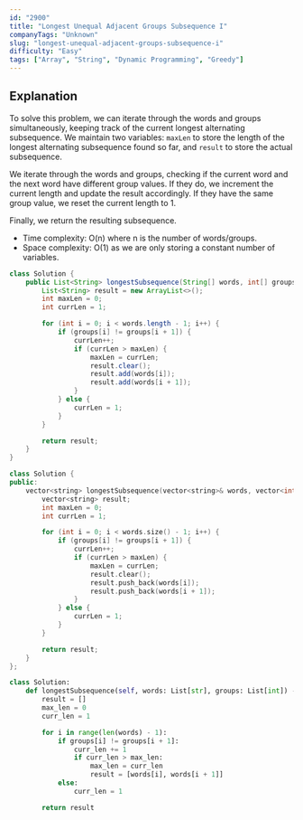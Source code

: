 ```yaml
---
id: "2900"
title: "Longest Unequal Adjacent Groups Subsequence I"
companyTags: "Unknown"
slug: "longest-unequal-adjacent-groups-subsequence-i"
difficulty: "Easy"
tags: ["Array", "String", "Dynamic Programming", "Greedy"]
---
```


## Explanation
To solve this problem, we can iterate through the words and groups simultaneously, keeping track of the current longest alternating subsequence. We maintain two variables: `maxLen` to store the length of the longest alternating subsequence found so far, and `result` to store the actual subsequence.

We iterate through the words and groups, checking if the current word and the next word have different group values. If they do, we increment the current length and update the result accordingly. If they have the same group value, we reset the current length to 1.

Finally, we return the resulting subsequence.

- Time complexity: O(n) where n is the number of words/groups.
- Space complexity: O(1) as we are only storing a constant number of variables.
```java
class Solution {
    public List<String> longestSubsequence(String[] words, int[] groups) {
        List<String> result = new ArrayList<>();
        int maxLen = 0;
        int currLen = 1;

        for (int i = 0; i < words.length - 1; i++) {
            if (groups[i] != groups[i + 1]) {
                currLen++;
                if (currLen > maxLen) {
                    maxLen = currLen;
                    result.clear();
                    result.add(words[i]);
                    result.add(words[i + 1]);
                }
            } else {
                currLen = 1;
            }
        }

        return result;
    }
}
```

```cpp
class Solution {
public:
    vector<string> longestSubsequence(vector<string>& words, vector<int>& groups) {
        vector<string> result;
        int maxLen = 0;
        int currLen = 1;

        for (int i = 0; i < words.size() - 1; i++) {
            if (groups[i] != groups[i + 1]) {
                currLen++;
                if (currLen > maxLen) {
                    maxLen = currLen;
                    result.clear();
                    result.push_back(words[i]);
                    result.push_back(words[i + 1]);
                }
            } else {
                currLen = 1;
            }
        }

        return result;
    }
};
```

```python
class Solution:
    def longestSubsequence(self, words: List[str], groups: List[int]) -> List[str]:
        result = []
        max_len = 0
        curr_len = 1

        for i in range(len(words) - 1):
            if groups[i] != groups[i + 1]:
                curr_len += 1
                if curr_len > max_len:
                    max_len = curr_len
                    result = [words[i], words[i + 1]]
            else:
                curr_len = 1

        return result
```
